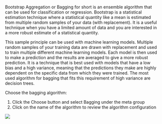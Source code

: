 Bootstrap Aggregation or Bagging for short is an ensemble algorithm that can be used for
classification or regression. Bootstrap is a statistical estimation technique where a statistical
quantity like a mean is estimated from multiple random samples of your data (with replacement).
It is a useful technique when you have a limited amount of data and you are interested in a
more robust estimate of a statistical quantity.

This sample principle can be used with machine learning models. Multiple random samples
of your training data are drawn with replacement and used to train multiple different machine
learning models. Each model is then used to make a prediction and the results are averaged to
give a more robust prediction. It is a technique that is best used with models that have a low
bias and a high variance, meaning that the predictions they make are highly dependent on the
specific data from which they were trained. The most used algorithm for bagging that fits this
requirement of high variance are decision trees.

Choose the bagging algorithm:
1) Click the Choose button and select Bagging under the meta group
2) Click on the name of the algorithm to review the algorithm configuration

![](https://github.com/fenago/katacoda-scenarios/raw/master/machine-learning-mastery-weka/machine-learning-mastery-weka-chapter-19/steps/images/101.png)

